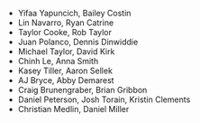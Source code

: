
- Yifaa Yapuncich, Bailey Costin
- Lin Navarro, Ryan Catrine
- Taylor Cooke, Rob Taylor
- Juan Polanco, Dennis Dinwiddie
- Michael Taylor, David Kirk
- Chinh Le, Anna Smith
- Kasey Tiller, Aaron Sellek
- AJ Bryce, Abby Demarest
- Craig Brunengraber, Brian Gribbon
- Daniel Peterson, Josh Torain, Kristin Clements
- Christian Medlin, Daniel Miller
